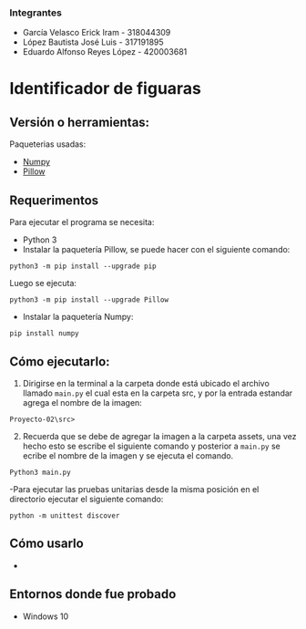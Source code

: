 ### Integrantes
- García Velasco Erick Iram  - 318044309
- López Bautista José Luis - 317191895
- Eduardo Alfonso Reyes López - 420003681
# Identificador de figuaras 

## Versión o herramientas:

Paqueterias usadas:
- [Numpy](https://numpy.org/)
- [Pillow](https://python-pillow.org/)

## Requerimentos
Para ejecutar el programa se necesita:
- Python 3
- Instalar la paquetería Pillow, se puede hacer con el siguiente comando: 
```
python3 -m pip install --upgrade pip
```
Luego se ejecuta:
```
python3 -m pip install --upgrade Pillow
```
- Instalar la paquetería Numpy:
```
pip install numpy
```

## Cómo ejecutarlo:
1. Dirigirse en la terminal a la carpeta donde está ubicado el archivo llamado `main.py` el cual esta en la carpeta src, y por la entrada estandar agrega el nombre de la imagen: 
```
Proyecto-02\src>
```
2. Recuerda que se debe de agregar la imagen a la carpeta assets, una vez hecho esto se escribe el siguiente comando y posterior a `main.py` se ecribe el nombre de la imagen y se ejecuta el comando.

```
Python3 main.py
```

-Para ejecutar las pruebas unitarias desde la misma posición en el directorio ejecutar el siguiente comando:

```
python -m unittest discover
```

## Cómo usarlo
- 

## Entornos donde fue probado
- Windows 10
